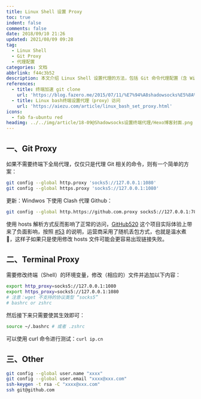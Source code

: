 ```yaml
---
title: Linux Shell 设置 Proxy
toc: true
indent: false
comments: false
date: 2018/09/10 21:26
updated: 2021/08/09 09:28
tag:
  - Linux Shell
  - Git Proxy
  - 代理配置
categories: 文档
abbrlink: f44c3b52
description: 本文介绍 Linux Shell 设置代理的方法，包括 Git 命令代理配置（含 Windows 下 Clash 代理 Github 方式）、终端环境变量代理设置及相关测试与配置命令。
references:
  - title: 终端加速 git clone
    url: 'https://blog.fazero.me/2015/07/11/%E7%94%A8shadowsocks%E5%8A%A0%E9%80%9Fgit-clone/'
  - title: Linux bash终端设置代理（proxy）访问
    url: 'https://aiezu.com/article/linux_bash_set_proxy.html'
icons:
  - fab fa-ubuntu red
headimg: ../../img/article/18-09@Shadowsocks设置终端代理/Hexo博客封面.png
---
```


## 一、Git Proxy

如果不需要终端下全局代理，仅仅只是代理 Git 相关的命令，则有一个简单的方案：

```sh
git config --global http.proxy 'socks5://127.0.0.1:1080'
git config --global https.proxy 'socks5://127.0.0.1:1080'
```

更新：Windwos 下使用 Clash 代理 Github：

```sh 只全局代理 Github 链接
git config --global http.https://github.com.proxy socks5://127.0.0.1:7890
```

使用 hosts 解析方式反而影响了正常的访问，[GitHub520](https://github.com/521xueweihan/GitHub520) 这个项目实际体验上带来了负面影响，按照 [#53](https://github.com/521xueweihan/GitHub520/issues/53) 的说明，运营商采用了随机丢包方式，也就是温水煮🐸，这样子如果只是使用修改 hosts 文件可能会更容易出现链接失败。

## 二、Terminal Proxy

需要修改终端（Shell）的环境变量，修改（相应的）文件并追加以下内容：

```sh
export http_proxy=socks5://127.0.0.1:1080
export https_proxy=socks5://127.0.0.1:1080
# 注意：wget 不支持的协议类型 “socks5”
# bashrc or zshrc
```

然后接下来只需要使其生效即可：

```sh
source ~/.bashrc # 或者 .zshrc
```

可以使用 curl 命令进行测试：`curl ip.cn`

## 三、Other

```sh
git config --global user.name "xxxx"
git config --global user.email "xxxx@xxx.com"
ssh-keygen -t rsa -C "xxxx@xxx.com"
ssh git@github.com
```
